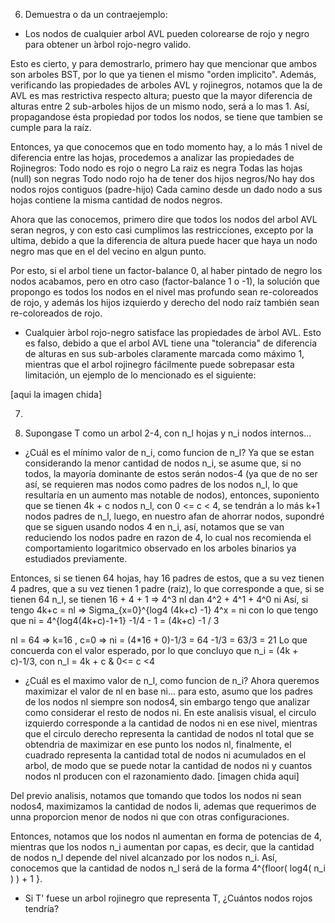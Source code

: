 6. Demuestra o da un contraejemplo:
- Los nodos de cualquier arbol AVL pueden colorearse de rojo y negro para obtener un ́arbol rojo-negro valido.

Esto es cierto, y para demostrarlo, primero hay que mencionar que ambos son arboles BST, por lo que ya tienen el mismo "orden implicito".
Además, verificando las propiedades de arboles AVL y rojinegros, notamos que la de AVL es mas restrictiva respecto altura; puesto que la mayor diferencia de alturas entre 2 sub-arboles hijos de un mismo nodo, será a lo mas 1. Así, propagandose ésta propiedad por todos los nodos, se tiene que tambien se cumple para la raíz.

Entonces, ya que conocemos que en todo momento hay, a lo más 1 nivel de diferencia entre las hojas, procedemos a analizar las propiedades de Rojinegros:
 Todo nodo es rojo o negro
 La raiz es negra
 Todas las hojas (null) son negras
 Todo nodo rojo ha de tener dos hijos negros/No hay dos nodos rojos contiguos (padre-hijo)
 Cada camino desde un dado nodo a sus hojas contiene la misma cantidad de nodos negros.

Ahora que las conocemos, primero dire que todos los nodos del arbol AVL seran negros, y con esto casi cumplimos las restricciones, excepto por la ultima, debido a que la diferencia de altura puede hacer que haya un nodo negro mas que en el del vecino en algun punto.

Por esto, si el arbol tiene un factor-balance 0, al haber pintado de negro los nodos acabamos, pero en otro caso (factor-balance 1 o -1), la solución que propongo es todos los nodos en el nivel mas profundo sean re-coloreados de rojo, y además los hijos izquierdo y derecho del nodo raíz también sean re-coloreados de rojo.

- Cualquier  ́arbol rojo-negro satisface las propiedades de  ́arbol AVL.
Esto es falso, debido a que el arbol AVL tiene una "tolerancia" de diferencia de alturas en sus sub-arboles claramente marcada como máximo 1, mientras que el arbol rojinegro fácilmente puede sobrepasar esta limitación, un ejemplo de lo mencionado es el siguiente:

[aqui la imagen chida]

7. 

8. Supongase T como un arbol 2-4, con n_l hojas y n_i nodos internos...
- ¿Cuál es el mínimo valor de n_i, como funcion de n_l?
Ya que se estan considerando la menor cantidad de nodos n_i, se asume que, si no todos, la mayoría dominante de estos serán nodos-4 (ya que de no ser así, se requieren mas nodos como padres de los nodos n_l, lo que resultaría en un aumento mas notable de nodos), entonces, suponiento que se tienen 4k + c nodos n_l, con 0 <= c < 4, se tendrán a lo más k+1 nodos padres de n_l, luego, en nuestro afan de ahorrar nodos, supondré que se siguen usando nodos 4 en n_i, así, notamos que se van reduciendo los nodos padre en razon de 4, lo cual nos recomienda el comportamiento logaritmico observado en los arboles binarios ya estudiados previamente.

Entonces, si se tienen 64 hojas, hay 16 padres de estos, que a su vez tienen 4 padres, que a su vez tienen 1 padre (raiz), lo que corresponde a que, si se tienen 64 n_l, se tienen 16 + 4 + 1 => 4^3 nl dan 4^2 + 4^1 + 4^0 ni
Así, si tengo 4k+c = nl => Sigma_{x=0}^{log4 (4k+c) -1} 4^x = ni
con lo que tengo que ni = 4^{log4(4k+c)-1+1} -1/4 - 1 = (4k+c) -1 / 3

nl = 64 => k=16 , c=0 => ni = (4*16 + 0)-1/3 = 64 -1/3 = 63/3 = 21
Lo que concuerda con el valor esperado, por lo que concluyo que
n_i = (4k + c)-1/3, con n_l = 4k + c & 0<= c <4 

- ¿Cuál es el maximo valor de n_l, como funcion de n_i?
Ahora queremos maximizar el valor de nl en base ni...
para esto, asumo que los padres de los nodos nl siempre son nodos4, sin embargo tengo que analizar como considerar el resto de nodos ni.
En este analisis visual, el circulo izquierdo corresponde a la cantidad de nodos ni en ese nivel, mientras que el circulo derecho representa la cantidad de nodos nl total que se obtendria de maximizar en ese punto los nodos nl, finalmente, el cuadrado representa la cantidad total de nodos ni acumulados en el arbol, de modo que se puede notar la cantidad de nodos ni y cuantos nodos nl producen con el razonamiento dado.
[imagen chida aqui]

Del previo analisis, notamos que tomando que todos los nodos ni sean nodos4, maximizamos la cantidad de nodos li, ademas que requerimos de unna proporcion menor de nodos ni que con otras configuraciones.

Entonces, notamos que los nodos nl aumentan en forma de potencias de 4, mientras que los nodos n_i aumentan por capas, es decir, que la cantidad de nodos n_l depende del nivel alcanzado por los nodos n_i.
Así, conocemos que la cantidad de nodos n_l será de la forma 4^{floor( log4( n_i ) ) + 1 }. 

- Si T' fuese un arbol rojinegro que representa T, ¿Cuántos nodos rojos tendría?
